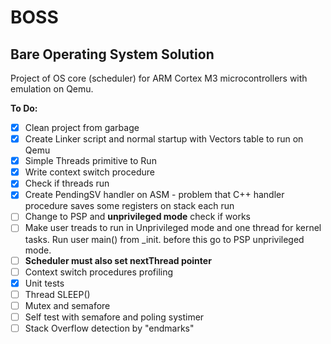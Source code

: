 # BOSS

## Bare Operating System Solution

Project of OS core (scheduler) for ARM Cortex M3 microcontrollers with emulation on Qemu.

**To Do:**

- [x] Clean project from garbage
- [x] Create Linker script and normal startup with Vectors table to run on Qemu
- [x] Simple Threads primitive to Run
- [x] Write context switch procedure
- [x] Check if threads run
- [x] Create PendingSV handler on ASM - problem that C++ handler procedure saves some registers on stack each run
- [ ] Change to PSP and **unprivileged mode** check if works
- [ ] Make user treads to run in Unprivileged mode and one thread for kernel tasks. Run user main() from _init. before this go to PSP unprivileged mode.
- [ ] **Scheduler must also set nextThread pointer**
- [ ] Context switch procedures profiling
- [x] Unit tests
- [ ] Thread SLEEP()
- [ ] Mutex and semafore
- [ ] Self test with semafore and poling systimer
- [ ] Stack Overflow detection by "endmarks"
